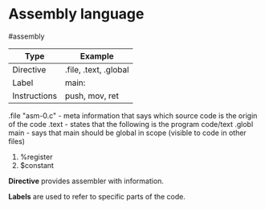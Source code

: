 # Assembly language
#assembly

| Type | Example |
|------|----------|
| Directive | .file, .text, .global |
| Label | main: |
| Instructions | push, mov, ret |

.file "asm-0.c" - meta information that says which source code is the origin of the code
.text - states that the following is the program code/text
.globl main - says that main should be global in scope (visible to code in other files)

1. %register
2. $constant

**Directive** provides assembler with information.

**Labels** are used to refer to specific parts of the code.

